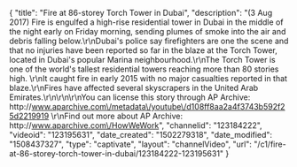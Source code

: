 {
    "title": "Fire at 86-storey Torch Tower in Dubai",
    "description": "(3 Aug 2017) Fire is engulfed a high-rise residential tower in Dubai in the middle of the night early on Friday morning, sending plumes of smoke into the air and debris falling below.\r\nDubai's police say firefighters are one the scene and that no injuries have been reported so far in the blaze at the Torch Tower, located in Dubai's popular Marina neighbourhood.\r\nThe Torch Tower is one of the world's tallest residential towers reaching more than 80 stories high. \r\nIt caught fire in early 2015 with no major casualties reported in that blaze.\r\nFires have affected several skyscrapers in the United Arab Emirates.\r\n\r\n\r\nYou can license this story through AP Archive: http:\/\/www.aparchive.com\/metadata\/youtube\/d108ff8aa2a4f3743b592f25d2219919 \r\nFind out more about AP Archive: http:\/\/www.aparchive.com\/HowWeWork",
    "channelid": "123184222",
    "videoid": "123195631",
    "date_created": "1502279318",
    "date_modified": "1508437327",
    "type": "captivate",
    "layout": "channelVideo",
    "url": "\/c1\/fire-at-86-storey-torch-tower-in-dubai\/123184222-123195631"
}